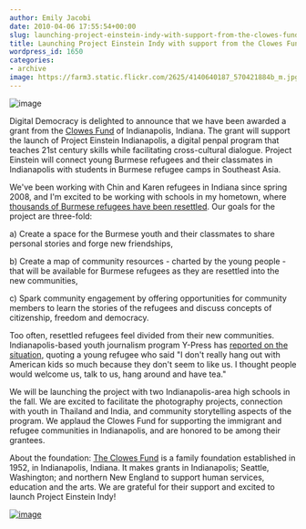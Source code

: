 ```yaml
---
author: Emily Jacobi
date: 2010-04-06 17:55:54+00:00
slug: launching-project-einstein-indy-with-support-from-the-clowes-fund
title: Launching Project Einstein Indy with support from the Clowes Fund
wordpress_id: 1650
categories:
- archive
image: https://farm3.static.flickr.com/2625/4140640187_570421884b_m.jpg
---
```


![image](https://farm3.static.flickr.com/2625/4140640187_570421884b_m.jpg)

Digital Democracy is delighted to announce that we have been awarded a grant from the [Clowes Fund](http://www.clowesfund.org/) of Indianapolis, Indiana. The grant will support the launch of Project Einstein Indianapolis, a digital penpal program that teaches 21st century skills while facilitating cross-cultural dialogue. Project Einstein will connect young Burmese refugees and their classmates in Indianapolis with students in Burmese refugee camps in Southeast Asia.

We've been working with Chin and Karen refugees in Indiana since spring 2008, and I'm excited to be working with schools in my hometown, where [thousands of Burmese refugees have been resettled](http://www.indystar.com/apps/pbcs.dll/article?AID=20103160327). Our goals for the project are three-fold:

a) Create a space for the Burmese youth and their classmates to share personal stories and forge new friendships,

b) Create a map of community resources - charted by the young people - that will be available for Burmese refugees as they are resettled into the new communities,

c) Spark community engagement by offering opportunities for community members to learn the stories of the refugees and discuss concepts of citizenship, freedom and democracy.

Too often, resettled refugees feel divided from their new communities. Indianapolis-based youth journalism program Y-Press has [reported on the situation,](http://www.ypress.org/news/a_haven_in_indy_) quoting a young refugee who said "I don't really hang out with American kids so much because they don't seem to like us. I thought people would welcome us, talk to us, hang around and have tea."

We will be launching the project with two Indianapolis-area high schools in the fall. We are excited to facilitate the photography projects, connection with youth in Thailand and India, and community storytelling aspects of the program. We applaud the Clowes Fund for supporting the immigrant and refugee communities in Indianapolis, and are honored to be among their grantees.

About the foundation: [The Clowes Fund](http://www.clowesfund.org/) is a family foundation established in 1952, in Indianapolis, Indiana. It makes grants in Indianapolis; Seattle, Washington; and northern New England to support human services, education and the arts. We are grateful for their support and excited to launch Project Einstein Indy!

[![image](/assets/(2010/04/Hoosierworks-300x200.jpg))](/assets/(2010/04/Hoosierworks.jpg))
